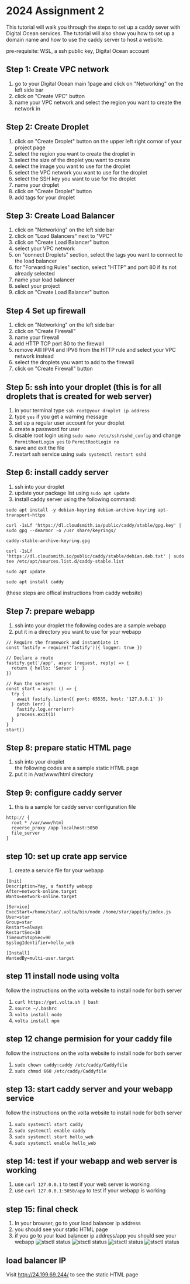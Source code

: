 # 2024 Assignment 2
 This tutorial will walk you through the steps to set up a caddy sever with Digital Ocean services. The tutorial will also show you how to set up a domain name and how to use the caddy server to host a website.

pre-requisite: WSL, a ssh public key, Digital Ocean account

## Step 1: Create VPC network
1. go to your Digital Ocean main 1page and click on "Networking" on the left side bar 
2. click on "Create VPC" button
3. name your VPC network and select the region you want to create the network in

## Step 2: Create Droplet
1. click on "Create Droplet" button on the upper left right cornor of your project page
2. select the region you want to create the droplet in 
3. select the size of the droplet you want to create
4. select the image you want to use for the droplet
5. select the VPC network you want to use for the droplet
6. select the SSH key you want to use for the droplet
7. name your droplet
8. click on "Create Droplet" button
9. add tags for your droplet

## Step 3: Create Load Balancer
1. click on "Networking" on the left side bar 
2. click on "Load Balancers" next to "VPC"
3. click on "Create Load Balancer" button
4. select your VPC network
5. on "connect Droplets" section, select the tags you want to connect to the load balancer
6. for "Forwarding Rules" section, select "HTTP" and port 80 if its not already selected
7. name your load balancer
8. select your project
9. click on "Create Load Balancer" button

## Step 4 Set up firewall
1. click on "Networking" on the left side bar 
2. click on "Create Firewall" 
3. name your firewall
4. add HTTP TCP port 80 to the firewall
5. remove AllI IPV4 and IPV6 from the HTTP rule and select your VPC network instead
6. select the droplets you want to add to the firewall
7. click on "Create Firewall" button

## Step 5: ssh into your droplet (this is for all droplets that is created for web server)
1. in your terminal type `ssh root@your droplet ip address`
2. type `yes` if you get a warning message
3. set up a regular user account for your droplet
4. create a password for user
5. disable root login using `sudo nano /etc/ssh/sshd_config` and change `PermitRootLogin yes` to `PermitRootLogin no`
6. save and exit the file
7. restart ssh service using `sudo systemctl restart sshd`

## Step 6: install caddy server
1. ssh into your droplet
2. update your package list using `sudo apt update`
3. install caddy server using the following command:
``` 
sudo apt install -y debian-keyring debian-archive-keyring apt-transport-https

curl -1sLf 'https://dl.cloudsmith.io/public/caddy/stable/gpg.key' | sudo gpg --dearmor -o /usr share/keyrings/

caddy-stable-archive-keyring.gpg

curl -1sLf 'https://dl.cloudsmith.io/public/caddy/stable/debian.deb.txt' | sudo tee /etc/apt/sources.list.d/caddy-stable.list

sudo apt update

sudo apt install caddy 

```
(these steps are offical instructions from caddy website)
## Step 7: prepare webapp
1. ssh into your droplet the following codes are a sample webapp
2. put it in a directory you want to use for your webapp 
```
// Require the framework and instantiate it
const fastify = require('fastify')({ logger: true })

// Declare a route
fastify.get('/app', async (request, reply) => {
  return { hello: 'Server 1' }
})

// Run the server!
const start = async () => {
  try {
    await fastify.listen({ port: 65535, host: '127.0.0.1' })
  } catch (err) {
    fastify.log.error(err)
    process.exit(1)
  }
}
start()
```

## Step 8: prepare static HTML page
1. ssh into your droplet   
the following codes are a sample static HTML page
2. put it in /var/www/html directory


## Step 9: configure caddy server
1. this is a sample for caddy server configuration file
```
http:// {
  root * /var/www/html
  reverse_proxy /app localhost:5050
  file_server
}
```

## step 10: set up crate app service
1. create a service file for your webapp
```
[Unit]
Description=Yay, a fastify webapp
After=network-online.target
Wants=network-online.target

[Service]
ExecStart=/home/star/.volta/bin/node /home/star/appify/index.js
User=star
Group=star
Restart=always
RestartSec=10
TimeoutStopSec=90
SyslogIdentifier=hello_web

[Install]
WantedBy=multi-user.target
```
## step 11 install node using volta
follow the instructions on the volta website to install node for both server 
1. `curl https://get.volta.sh | bash`
2. `source ~/.bashrc`
3. `volta install node`
4. `volta install npm`

## step 12 change permision for your caddy file
follow the instructions on the volta website to install node for both server 
1. `sudo chown caddy:caddy /etc/caddy/Caddyfile`
2. `sudo chmod 660 /etc/caddy/Caddyfile`

## step 13: start caddy server and your webapp service
follow the instructions on the volta website to install node for both server 
1. `sudo systemctl start caddy`
2. `sudo systemctl enable caddy`
3. `sudo systemctl start hello_web`
4. `sudo systemctl enable hello_web`

## step 14: test if your webapp and web server is working
1. use `curl 127.0.0.1` to test if your web server is working
2. use `curl 127.0.0.1:5050/app` to test if your webapp is working

## step 15: final check
1. In your browser, go to your load balancer ip address
2. you should see your static HTML page
3. if you go to your load balancer ip address/app you should see your webapp
![stsctl status](./images/server1.jpg)
![stsctl status](./images/server2.jpg)
![stsctl status](./images/app1.jpg)
![stsctl status](./images/app2.jpg)
## load balancer IP
Visit http://24.199.69.244/ to see the static HTML page
